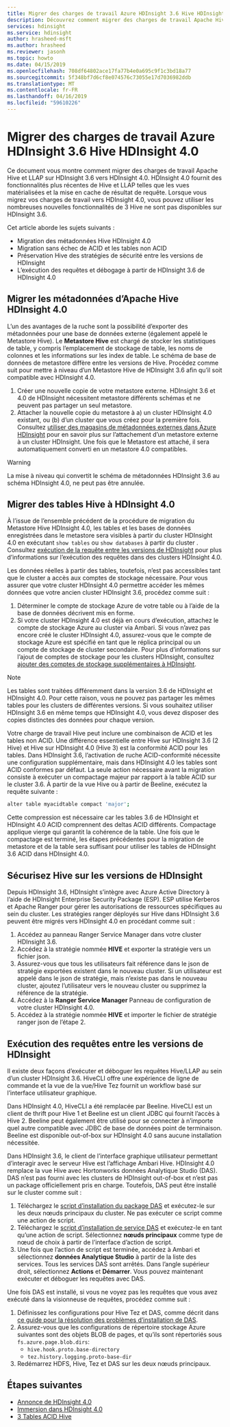 ```yaml
---
title: Migrer des charges de travail Azure HDInsight 3.6 Hive HDInsight 4.0
description: Découvrez comment migrer des charges de travail Apache Hive sur HDInsight 3.6 vers HDInsight 4.0.
services: hdinsight
ms.service: hdinsight
author: hrasheed-msft
ms.author: hrasheed
ms.reviewer: jasonh
ms.topic: howto
ms.date: 04/15/2019
ms.openlocfilehash: 708df64802ace17fa77b4e0a695c9f1c3bd18a77
ms.sourcegitcommit: 5f348bf7d6cf8e074576c73055e17d7036982ddb
ms.translationtype: MT
ms.contentlocale: fr-FR
ms.lasthandoff: 04/16/2019
ms.locfileid: "59610226"
---
```

# <a name="migrate-azure-hdinsight-36-hive-workloads-to-hdinsight-40"></a>Migrer des charges de travail Azure HDInsight 3.6 Hive HDInsight 4.0

Ce document vous montre comment migrer des charges de travail Apache Hive et LLAP sur HDInsight 3.6 vers HDInsight 4.0. HDInsight 4.0 fournit des fonctionnalités plus récentes de Hive et LLAP telles que les vues matérialisées et la mise en cache de résultat de requête. Lorsque vous migrez vos charges de travail vers HDInsight 4.0, vous pouvez utiliser les nombreuses nouvelles fonctionnalités de 3 Hive ne sont pas disponibles sur HDInsight 3.6.

Cet article aborde les sujets suivants :

* Migration des métadonnées Hive HDInsight 4.0
* Migration sans échec de ACID et les tables non ACID
* Préservation Hive des stratégies de sécurité entre les versions de HDInsight
* L’exécution des requêtes et débogage à partir de HDInsight 3.6 de HDInsight 4.0

## <a name="migrate-apache-hive-metadata-to-hdinsight-40"></a>Migrer les métadonnées d’Apache Hive HDInsight 4.0

L’un des avantages de la ruche sont la possibilité d’exporter des métadonnées pour une base de données externe (également appelé le Metastore Hive). Le **Metastore Hive** est chargé de stocker les statistiques de table, y compris l’emplacement de stockage de table, les noms de colonnes et les informations sur les index de table. Le schéma de base de données de metastore diffère entre les versions de Hive. Procédez comme suit pour mettre à niveau d’un Metastore Hive de HDInsight 3.6 afin qu’il soit compatible avec HDInsight 4.0.

1. Créer une nouvelle copie de votre metastore externe. HDInsight 3.6 et 4.0 de HDInsight nécessitent metastore différents schémas et ne peuvent pas partager un seul metastore.
1. Attacher la nouvelle copie du metastore à a) un cluster HDInsight 4.0 existant, ou (b) d’un cluster que vous créez pour la première fois. Consultez [utiliser des magasins de métadonnées externes dans Azure HDInsight](../hdinsight-use-external-metadata-stores.md) pour en savoir plus sur l’attachement d’un metastore externe à un cluster HDInsight. Une fois que le Metastore est attaché, il sera automatiquement converti en un metastore 4.0 compatibles.

> [!Warning]
> La mise à niveau qui convertit le schéma de métadonnées HDInsight 3.6 au schéma HDInsight 4.0, ne peut pas être annulée.

## <a name="migrate-hive-tables-to-hdinsight-40"></a>Migrer des tables Hive à HDInsight 4.0

À l’issue de l’ensemble précédent de la procédure de migration du Metastore Hive HDInsight 4.0, les tables et les bases de données enregistrées dans le metastore sera visibles à partir du cluster HDInsight 4.0 en exécutant `show tables` ou `show databases` à partir du cluster . Consultez [exécution de la requête entre les versions de HDInsight](#query-execution-across-hdinsight-versions) pour plus d’informations sur l’exécution des requêtes dans des clusters HDInsight 4.0.

Les données réelles à partir des tables, toutefois, n’est pas accessibles tant que le cluster a accès aux comptes de stockage nécessaire. Pour vous assurer que votre cluster HDInsight 4.0 permettre accéder les mêmes données que votre ancien cluster HDInsight 3.6, procédez comme suit :

1. Déterminer le compte de stockage Azure de votre table ou à l’aide de la base de données décrivent mis en forme.
2. Si votre cluster HDInsight 4.0 est déjà en cours d’exécution, attachez le compte de stockage Azure au cluster via Ambari. Si vous n’avez pas encore créé le cluster HDInsight 4.0, assurez-vous que le compte de stockage Azure est spécifié en tant que le réplica principal ou un compte de stockage de cluster secondaire. Pour plus d’informations sur l’ajout de comptes de stockage pour les clusters HDInsight, consultez [ajouter des comptes de stockage supplémentaires à HDInsight](../hdinsight-hadoop-add-storage.md).

> [!Note]
> Les tables sont traitées différemment dans la version 3.6 de HDInsight et HDInsight 4.0. Pour cette raison, vous ne pouvez pas partager les mêmes tables pour les clusters de différentes versions. Si vous souhaitez utiliser HDInsight 3.6 en même temps que HDInsight 4.0, vous devez disposer des copies distinctes des données pour chaque version.

Votre charge de travail Hive peut inclure une combinaison de ACID et les tables non ACID. Une différence essentielle entre Hive sur HDInsight 3.6 (2 Hive) et Hive sur HDInsight 4.0 (Hive 3) est la conformité ACID pour les tables. Dans HDInsight 3.6, l’activation de ruche ACID-conformité nécessite une configuration supplémentaire, mais dans HDInsight 4.0 les tables sont ACID conformes par défaut. La seule action nécessaire avant la migration consiste à exécuter un compactage majeur par rapport à la table ACID sur le cluster 3.6. À partir de la vue Hive ou à partir de Beeline, exécutez la requête suivante :

```bash
alter table myacidtable compact 'major';
```

Cette compression est nécessaire car les tables 3.6 de HDInsight et HDInsight 4.0 ACID comprennent des deltas ACID différents. Compactage applique vierge qui garantit la cohérence de la table. Une fois que le compactage est terminé, les étapes précédentes pour la migration de metastore et de la table sera suffisant pour utiliser les tables de HDInsight 3.6 ACID dans HDInsight 4.0.

## <a name="secure-hive-across-hdinsight-versions"></a>Sécurisez Hive sur les versions de HDInsight

Depuis HDInsight 3.6, HDInsight s’intègre avec Azure Active Directory à l’aide de HDInsight Enterprise Security Package (ESP). ESP utilise Kerberos et Apache Ranger pour gérer les autorisations de ressources spécifiques au sein du cluster. Les stratégies ranger déployés sur Hive dans HDInsight 3.6 peuvent être migrés vers HDInsight 4.0 en procédant comme suit :

1. Accédez au panneau Ranger Service Manager dans votre cluster HDInsight 3.6.
2. Accédez à la stratégie nommée **HIVE** et exporter la stratégie vers un fichier json.
3. Assurez-vous que tous les utilisateurs fait référence dans le json de stratégie exportées existent dans le nouveau cluster. Si un utilisateur est appelé dans le json de stratégie, mais n’existe pas dans le nouveau cluster, ajoutez l’utilisateur vers le nouveau cluster ou supprimez la référence de la stratégie.
4. Accédez à la **Ranger Service Manager** Panneau de configuration de votre cluster HDInsight 4.0.
5. Accédez à la stratégie nommée **HIVE** et importer le fichier de stratégie ranger json de l’étape 2.

## <a name="query-execution-across-hdinsight-versions"></a>Exécution des requêtes entre les versions de HDInsight

Il existe deux façons d’exécuter et déboguer les requêtes Hive/LLAP au sein d’un cluster HDInsight 3.6. HiveCLI offre une expérience de ligne de commande et la vue de la vue/Hive Tez fournit un workflow basé sur l’interface utilisateur graphique.

Dans HDInsight 4.0, HiveCLI a été remplacée par Beeline. HiveCLI est un client de thrift pour Hive 1 et Beeline est un client JDBC qui fournit l’accès à Hive 2. Beeline peut également être utilisé pour se connecter à n’importe quel autre compatible avec JDBC de base de données point de terminaison. Beeline est disponible out-of-box sur HDInsight 4.0 sans aucune installation nécessitée.

Dans HDInsight 3.6, le client de l’interface graphique utilisateur permettant d’interagir avec le serveur Hive est l’affichage Ambari Hive. HDInsight 4.0 remplace la vue Hive avec Hortonworks données Analytique Studio (DAS). DAS n’est pas fourni avec les clusters de HDInsight out-of-box et n’est pas un package officiellement pris en charge. Toutefois, DAS peut être installé sur le cluster comme suit :

1. Téléchargez le [script d’installation du package DAS](https://hdiconfigactions.blob.core.windows.net/dasinstaller/install-das-mpack.sh) et exécutez-le sur les deux nœuds principaux du cluster. Ne pas exécuter ce script comme une action de script.
2. Téléchargez le [script d’installation de service DAS](https://hdiconfigactions.blob.core.windows.net/dasinstaller/install-das-component.sh) et exécutez-le en tant qu’une action de script. Sélectionnez **nœuds principaux** comme type de nœud de choix à partir de l’interface d’action de script.
3. Une fois que l’action de script est terminée, accédez à Ambari et sélectionnez **données Analytique Studio** à partir de la liste des services. Tous les services DAS sont arrêtés. Dans l’angle supérieur droit, sélectionnez **Actions** et **Démarrer**. Vous pouvez maintenant exécuter et déboguer les requêtes avec DAS.

Une fois DAS est installé, si vous ne voyez pas les requêtes que vous avez exécuté dans la visionneuse de requêtes, procédez comme suit :

1. Définissez les configurations pour Hive Tez et DAS, comme décrit dans [ce guide pour la résolution des problèmes d’installation de DAS](https://docs.hortonworks.com/HDPDocuments/DAS/DAS-1.2.0/troubleshooting/content/das_queries_not_appearing.html).
2. Assurez-vous que les configurations de répertoire stockage Azure suivantes sont des objets BLOB de pages, et qu’ils sont répertoriés sous `fs.azure.page.blob.dirs`:
    * `hive.hook.proto.base-directory`
    * `tez.history.logging.proto-base-dir`
3. Redémarrez HDFS, Hive, Tez et DAS sur les deux nœuds principaux.

## <a name="next-steps"></a>Étapes suivantes

* [Annonce de HDInsight 4.0](../hdinsight-version-release.md)
* [Immersion dans HDInsight 4.0](https://azure.microsoft.com/blog/deep-dive-into-azure-hdinsight-4-0/)
* [3 Tables ACID Hive](https://docs.hortonworks.com/HDPDocuments/HDP3/HDP-3.1.0/using-hiveql/content/hive_3_internals.html)